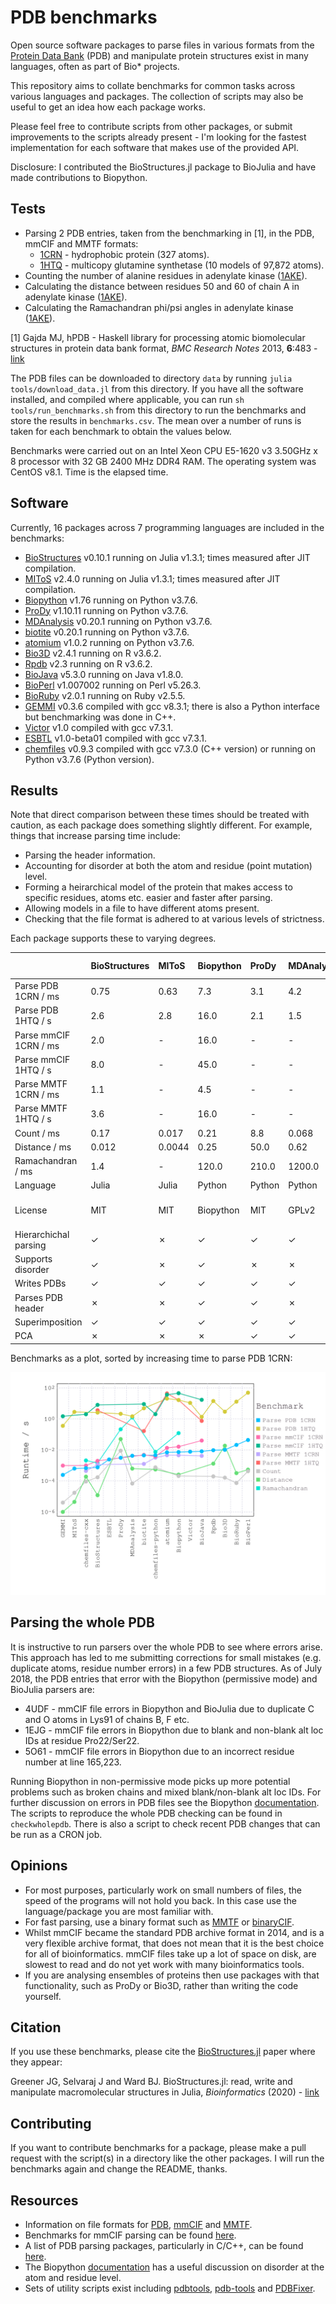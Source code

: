 # PDB benchmarks

Open source software packages to parse files in various formats from the [Protein Data Bank](http://www.rcsb.org/pdb/home/home.do) (PDB) and manipulate protein structures exist in many languages, often as part of Bio* projects.

This repository aims to collate benchmarks for common tasks across various languages and packages. The collection of scripts may also be useful to get an idea how each package works.

Please feel free to contribute scripts from other packages, or submit improvements to the scripts already present - I'm looking for the fastest implementation for each software that makes use of the provided API.

Disclosure: I contributed the BioStructures.jl package to BioJulia and have made contributions to Biopython.

## Tests

* Parsing 2 PDB entries, taken from the benchmarking in [1], in the PDB, mmCIF and MMTF formats:
  * [1CRN](http://www.rcsb.org/pdb/explore/explore.do?structureId=1crn) - hydrophobic protein (327 atoms).
  * [1HTQ](http://www.rcsb.org/pdb/explore/explore.do?structureId=1htq) - multicopy glutamine synthetase (10 models of 97,872 atoms).
* Counting the number of alanine residues in adenylate kinase ([1AKE](http://www.rcsb.org/pdb/explore/explore.do?structureId=1ake)).
* Calculating the distance between residues 50 and 60 of chain A in adenylate kinase ([1AKE](http://www.rcsb.org/pdb/explore/explore.do?structureId=1ake)).
* Calculating the Ramachandran phi/psi angles in adenylate kinase ([1AKE](http://www.rcsb.org/pdb/explore/explore.do?structureId=1ake)).

[1] Gajda MJ, hPDB - Haskell library for processing atomic biomolecular structures in protein data bank format, *BMC Research Notes* 2013, **6**:483 - [link](http://bmcresnotes.biomedcentral.com/articles/10.1186/1756-0500-6-483)

The PDB files can be downloaded to directory `data` by running `julia tools/download_data.jl` from this directory. If you have all the software installed, and compiled where applicable, you can run `sh tools/run_benchmarks.sh` from this directory to run the benchmarks and store the results in `benchmarks.csv`. The mean over a number of runs is taken for each benchmark to obtain the values below.

Benchmarks were carried out on an Intel Xeon CPU E5-1620 v3 3.50GHz x 8 processor with 32 GB 2400 MHz DDR4 RAM. The operating system was CentOS v8.1. Time is the elapsed time.

## Software

Currently, 16 packages across 7 programming languages are included in the benchmarks:
* [BioStructures](https://github.com/BioJulia/BioStructures.jl) v0.10.1 running on Julia v1.3.1; times measured after JIT compilation.
* [MIToS](https://github.com/diegozea/MIToS.jl) v2.4.0 running on Julia v1.3.1; times measured after JIT compilation.
* [Biopython](http://biopython.org/wiki/Biopython) v1.76 running on Python v3.7.6.
* [ProDy](http://prody.csb.pitt.edu) v1.10.11 running on Python v3.7.6.
* [MDAnalysis](http://www.mdanalysis.org) v0.20.1 running on Python v3.7.6.
* [biotite](https://www.biotite-python.org) v0.20.1 running on Python v3.7.6.
* [atomium](https://github.com/samirelanduk/atomium) v1.0.2 running on Python v3.7.6.
* [Bio3D](http://thegrantlab.org/bio3d/index.php) v2.4.1 running on R v3.6.2.
* [Rpdb](https://cran.r-project.org/web/packages/Rpdb/index.html) v2.3 running on R v3.6.2.
* [BioJava](https://biojava.org) v5.3.0 running on Java v1.8.0.
* [BioPerl](http://bioperl.org/index.html) v1.007002 running on Perl v5.26.3.
* [BioRuby](http://bioruby.org) v2.0.1 running on Ruby v2.5.5.
* [GEMMI](https://gemmi.readthedocs.io/en/latest/index.html) v0.3.6 compiled with gcc v8.3.1; there is also a Python interface but benchmarking was done in C++.
* [Victor](http://protein.bio.unipd.it/victor/index.php/Main_Page) v1.0 compiled with gcc v7.3.1.
* [ESBTL](http://esbtl.sourceforge.net/index.html) v1.0-beta01 compiled with gcc v7.3.1.
* [chemfiles](https://chemfiles.org) v0.9.3 compiled with gcc v7.3.0 (C++ version) or running on Python v3.7.6 (Python version).

## Results

Note that direct comparison between these times should be treated with caution, as each package does something slightly different. For example, things that increase parsing time include:

* Parsing the header information.
* Accounting for disorder at both the atom and residue (point mutation) level.
* Forming a heirarchical model of the protein that makes access to specific residues, atoms etc. easier and faster after parsing.
* Allowing models in a file to have different atoms present.
* Checking that the file format is adhered to at various levels of strictness.

Each package supports these to varying degrees.

|                       | BioStructures    | MIToS            | Biopython        | ProDy            | MDAnalysis       | biotite          | atomium          | Bio3D            | Rpdb             | BioJava          | BioPerl          | BioRuby          | GEMMI            | Victor           | ESBTL            | chemfiles-python | chemfiles-cxx    |
| :-------------------- | :--------------- | :--------------- | :--------------- | :--------------- | :--------------- | :--------------- | :--------------- | :--------------- | :--------------- | :--------------- | :--------------- | :--------------- | :--------------- | :--------------- | :--------------- | :--------------- | :--------------- |
| Parse PDB 1CRN / ms   | 0.75             | 0.63             | 7.3              | 3.1              | 4.2              | 4.4              | 7.0              | 10.0             | 9.5              | 8.1              | 43.0             | 21.0             | 0.24             | 7.6              | 2.4              | 4.5              | 0.67             |
| Parse PDB 1HTQ / s    | 2.6              | 2.8              | 16.0             | 2.1              | 1.5              | 4.8              | 20.0             | 2.9              | 14.0             | 1.3              | 49.0             | 13.0             | 0.36             | 11.0             | -                | -                | -                |
| Parse mmCIF 1CRN / ms | 2.0              | -                | 16.0             | -                | -                | 4.8              | 13.0             | -                | -                | 40.0             | -                | -                | 0.97             | -                | -                | 3.8              | 0.99             |
| Parse mmCIF 1HTQ / s  | 8.0              | -                | 45.0             | -                | -                | 9.0              | 36.0             | -                | -                | 17.0             | -                | -                | 1.5              | -                | -                | 2.0              | 2.0              |
| Parse MMTF 1CRN / ms  | 1.1              | -                | 4.5              | -                | -                | 1.2              | 4.6              | -                | -                | 4.1              | -                | -                | -                | -                | -                | 3.2              | 0.44             |
| Parse MMTF 1HTQ / s   | 3.6              | -                | 16.0             | -                | -                | 0.16             | 43.0             | -                | -                | 0.74             | -                | -                | -                | -                | -                | -                | -                |
| Count / ms            | 0.17             | 0.017            | 0.21             | 8.8              | 0.068            | -                | -                | 0.16             | 0.2              | -                | 0.42             | 0.073            | 0.004            | -                | -                | 0.75             | 0.092            |
| Distance / ms         | 0.012            | 0.0044           | 0.25             | 50.0             | 0.62             | -                | -                | 19.0             | 1.3              | -                | 0.53             | 0.32             | 0.001            | -                | -                | 0.55             | 0.19             |
| Ramachandran / ms     | 1.4              | -                | 120.0            | 210.0            | 1200.0           | -                | -                | -                | -                | -                | -                | -                | -                | -                | -                | 7.4              | 2.1              |
| Language              | Julia            | Julia            | Python           | Python           | Python           | Python           | Python           | R                | R                | Java             | Perl             | Ruby             | C++/Python       | C++              | C++              | Python           | C++              |
| License               | MIT              | MIT              | Biopython        | MIT              | GPLv2            | BSD 3-Clause     | MIT              | GPLv2            | GPLv2/GPLv3      | LGPLv2.1         | GPL/Artistic     | Ruby             | MPLv2/LGPLv3     | GPLv3            | GPLv3            | BSD 3-Clause     | BSD 3-Clause     |
| Hierarchichal parsing | ✓                | ✗                | ✓                | ✓                | ✓                | ✗                | ✓                | ✗                | ✗                | ✓                | ✓                | ✓                | ✓                | ✓                | ✓                | ✗                | ✗                |
| Supports disorder     | ✓                | ✗                | ✓                | ✗                | ✗                | ✗                | ✗                | ✗                | ✗                | ✗                | ✗                | ✗                | ✓                | ✗                | ✓                | ✗                | ✗                |
| Writes PDBs           | ✓                | ✓                | ✓                | ✓                | ✓                | ✓                | ✓                | ✓                | ✓                | ✓                | ✓                | ✗                | ✓                | ✓                | ✓                | ✓                | ✓                |
| Parses PDB header     | ✗                | ✗                | ✓                | ✓                | ✗                | ✗                | ✓                | ✓                | ✓                | ✓                | ✗                | ✓                | ✓                | ✓                | ✗                | ✗                | ✗                |
| Superimposition       | ✓                | ✓                | ✓                | ✓                | ✓                | ✓                | ✗                | ✓                | ✗                | ✓                | ✗                | ✗                | ✗                | ✗                | ✗                | ✗                | ✗                |
| PCA                   | ✗                | ✗                | ✗                | ✓                | ✓                | ✗                | ✗                | ✓                | ✗                | ✗                | ✗                | ✗                | ✗                | ✗                | ✗                | ✗                | ✗                |

Benchmarks as a plot, sorted by increasing time to parse PDB 1CRN:

![benchmarks](plot/plot.png "benchmarks")

## Parsing the whole PDB

It is instructive to run parsers over the whole PDB to see where errors arise. This approach has led to me submitting corrections for small mistakes (e.g. duplicate atoms, residue number errors) in a few PDB structures. As of July 2018, the PDB entries that error with the Biopython (permissive mode) and BioJulia parsers are:
* 4UDF - mmCIF file errors in Biopython and BioJulia due to duplicate C and O atoms in Lys91 of chains B, F etc.
* 1EJG - mmCIF file errors in Biopython due to blank and non-blank alt loc IDs at residue Pro22/Ser22.
* 5O61 - mmCIF file errors in Biopython due to an incorrect residue number at line 165,223.

Running Biopython in non-permissive mode picks up more potential problems such as broken chains and mixed blank/non-blank alt loc IDs. For further discussion on errors in PDB files see the Biopython [documentation](http://biopython.org/DIST/docs/tutorial/Tutorial.pdf). The scripts to reproduce the whole PDB checking can be found in `checkwholepdb`. There is also a script to check recent PDB changes that can be run as a CRON job.

## Opinions

* For most purposes, particularly work on small numbers of files, the speed of the programs will not hold you back. In this case use the language/package you are most familiar with.
* For fast parsing, use a binary format such as [MMTF](http://mmtf.rcsb.org) or [binaryCIF](https://github.com/dsehnal/BinaryCIF).
* Whilst mmCIF became the standard PDB archive format in 2014, and is a very flexible archive format, that does not mean that it is the best choice for all of bioinformatics. mmCIF files take up a lot of space on disk, are slowest to read and do not yet work with many bioinformatics tools.
* If you are analysing ensembles of proteins then use packages with that functionality, such as ProDy or Bio3D, rather than writing the code yourself.

## Citation

If you use these benchmarks, please cite the [BioStructures.jl](https://github.com/BioJulia/BioStructures.jl) paper where they appear:

Greener JG, Selvaraj J and Ward BJ. BioStructures.jl: read, write and manipulate macromolecular structures in Julia, *Bioinformatics* (2020) - [link](https://academic.oup.com/bioinformatics/advance-article/doi/10.1093/bioinformatics/btaa502/5837108?guestAccessKey=aec90643-1d43-4521-9883-4a4a669187da)

## Contributing

If you want to contribute benchmarks for a package, please make a pull request with the script(s) in a directory like the other packages. I will run the benchmarks again and change the README, thanks.

## Resources

* Information on file formats for [PDB](http://www.wwpdb.org/documentation/file-format), [mmCIF](http://mmcif.wwpdb.org) and [MMTF](https://github.com/rcsb/mmtf).
* Benchmarks for mmCIF parsing can be found [here](https://github.com/project-gemmi/mmcif-benchmark).
* A list of PDB parsing packages, particularly in C/C++, can be found [here](http://bioinf.org.uk/software/bioplib/libraries).
* The Biopython [documentation](http://biopython.org/DIST/docs/tutorial/Tutorial.pdf) has a useful discussion on disorder at the atom and residue level.
* Sets of utility scripts exist including [pdbtools](https://github.com/harmslab/pdbtools), [pdb-tools](https://github.com/JoaoRodrigues/pdb-tools) and [PDBFixer](https://github.com/pandegroup/pdbfixer).
